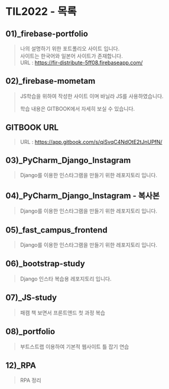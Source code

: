 # TIL2022 - 목록

## 01)\_firebase-portfolio

> 나의 설명하기 위한 포트폴리오 사이트 입니다.\
> 사이트는 한국어와 일본어 사이트가 존재합니다. <br/>
URL : https://fir-distribute-5ff08.firebaseapp.com/

## 02)\_firebase-mometam

> JS학습을 위하여 작성한 사이트 이며 바닐라 JS를 사용하였습니다.
>
> 학습 내용은 GITBOOK에서 자세히 보실 수 있습니다.

## GITBOOK URL

> URL : https://app.gitbook.com/s/qiSvqC4NdOtE2tJnUPfN/

## 03)\_PyCharm\_Django\_Instagram

> Django를 이용한 인스타그램을 만들기 위한 레포지토리 입니다.


## 04)\_PyCharm\_Django\_Instagram - 복사본

> Django를 이용한 인스타그램을 만들기 위한 레포지토리 입니다.

## 05)\_fast\_campus\_frontend

> Django를 이용한 인스타그램을 만들기 위한 레포지토리 입니다.

## 06)\_bootstrap-study

> Django 인스타 복습용 레포지토리 입니다.

## 07)\_JS-study

> 패캠 책 보면서 프론트앤드 첫 과정 복습

## 08)\_portfolio

> 부트스트랩 이용하여 기본적 웹사이트 틀 잡기 연습

## 12)\_RPA

> RPA 정리
